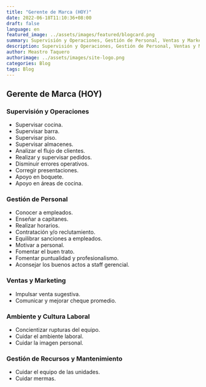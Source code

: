 ```yaml
---
title: "Gerente de Marca (HOY)"
date: 2022-06-18T11:10:36+08:00
draft: false
language: en
featured_image: ../assets/images/featured/blogcard.png
summary: Supervisión y Operaciones, Gestión de Personal, Ventas y Marketing, Ambiente y Cultura Laboral, Gestión de Recursos y Mantenimiento.
description: Supervisión y Operaciones, Gestión de Personal, Ventas y Marketing, Ambiente y Cultura Laboral, Gestión de Recursos y Mantenimiento.
author: Meastro Taquero
authorimage: ../assets/images/site-logo.png
categories: Blog
tags: Blog
---
```

## Gerente de Marca (HOY)

### Supervisión y Operaciones
- Supervisar cocina.
- Supervisar barra.
- Supervisar piso.
- Supervisar almacenes.
- Analizar el flujo de clientes.
- Realizar y supervisar pedidos.
- Disminuir errores operativos.
- Corregir presentaciones.
- Apoyo en boquete.
- Apoyo en áreas de cocina.

### Gestión de Personal
- Conocer a empleados.
- Enseñar a capitanes.
- Realizar horarios.
- Contratación y/o reclutamiento.
- Equilibrar sanciones a empleados.
- Motivar a personal.
- Fomentar el buen trato.
- Fomentar puntualidad y profesionalismo.
- Aconsejar los buenos actos a staff gerencial.

### Ventas y Marketing
- Impulsar venta sugestiva.
- Comunicar y mejorar cheque promedio.

### Ambiente y Cultura Laboral
- Concientizar rupturas del equipo.
- Cuidar el ambiente laboral.
- Cuidar la imagen personal.

### Gestión de Recursos y Mantenimiento
- Cuidar el equipo de las unidades.
- Cuidar mermas.
